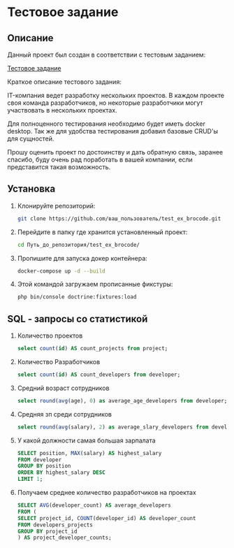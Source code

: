# Тестовое задание 

## Описание
Данный проект был создан в соответствии с тестовым заданием:

[Тестовое задание](https://docs.google.com/document/d/1YMxzZTCKNVtIR-2Xxw_AU6rKJ5FHxLZtEIQHw71lUJk/edit?pli=1&tab=t.0)

Краткое описание тестового задания:

IT-компания ведет разработку нескольких проектов. В каждом проекте своя команда разработчиков, но некоторые разработчики могут участвовать в нескольких проектах.

Для полноценного тестирования необходимо будет иметь docker desktop.
Так же для удобства тестирования добавил базовые CRUD'ы для сущностей.

Прошу оценить проект по достоинству и дать обратную связь, заранее спасибо, буду очень рад поработать в вашей компании, если представится такая возможность.

## Установка
1. Клонируйте репозиторий:
   ```bash
   git clone https://github.com/ваш_пользователь/test_ex_brocode.git
   
2. Перейдите в папку где хранится установленный проект:
   ```bash
   cd Путь_до_репозитория/test_ex_brocode/
3. Пропишите для запуска докер контейнера:
   ```bash
   docker-compose up -d --build
4. Этой командой загружаем прописанные фикстуры:
   ```bash
   php bin/console doctrine:fixtures:load
   

## SQL - запросы со статистикой

1. Количество проектов
   ```sql
   select count(id) AS count_projects from project;
2. Количество Разработчиков
   ```sql
   select count(id) AS count_developers from developer;
3. Средний возраст сотрудников
   ```sql
   select round(avg(age), 0) as average_age_developers from developer;
4. Средняя зп среди сотрудников
   ```sql
   select round(avg(salary), 2) as average_slary_developers from developer;
5. У какой должности самая большая зарпалата
   ```sql
   SELECT position, MAX(salary) AS highest_salary
   FROM developer
   GROUP BY position
   ORDER BY highest_salary DESC
   LIMIT 1;
6. Получаем среднее количество разработчиков на проектах
   ```sql
   SELECT AVG(developer_count) AS average_developers
   FROM (
   SELECT project_id, COUNT(developer_id) AS developer_count
   FROM developers_projects
   GROUP BY project_id
   ) AS project_developer_counts;




